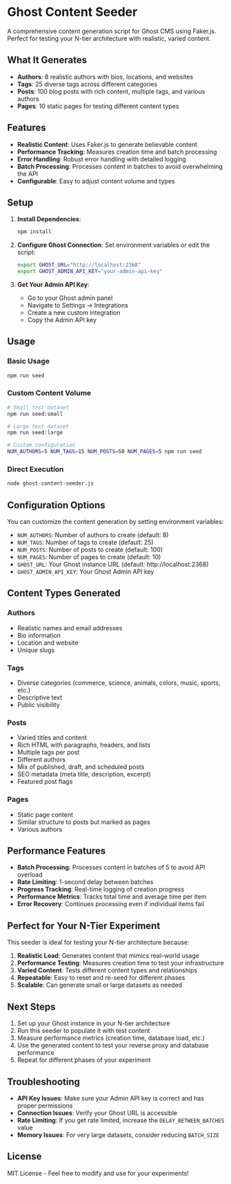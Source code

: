 # Ghost Content Seeder

A comprehensive content generation script for Ghost CMS using Faker.js. Perfect for testing your N-tier architecture with realistic, varied content.

## What It Generates

- **Authors**: 8 realistic authors with bios, locations, and websites
- **Tags**: 25 diverse tags across different categories
- **Posts**: 100 blog posts with rich content, multiple tags, and various authors
- **Pages**: 10 static pages for testing different content types

## Features

- **Realistic Content**: Uses Faker.js to generate believable content
- **Performance Tracking**: Measures creation time and batch processing
- **Error Handling**: Robust error handling with detailed logging
- **Batch Processing**: Processes content in batches to avoid overwhelming the API
- **Configurable**: Easy to adjust content volume and types

## Setup

1. **Install Dependencies**:
   ```bash
   npm install
   ```

2. **Configure Ghost Connection**:
   Set environment variables or edit the script:
   ```bash
   export GHOST_URL="http://localhost:2368"
   export GHOST_ADMIN_API_KEY="your-admin-api-key"
   ```

3. **Get Your Admin API Key**:
   - Go to your Ghost admin panel
   - Navigate to Settings → Integrations
   - Create a new custom integration
   - Copy the Admin API key

## Usage

### Basic Usage
```bash
npm run seed
```

### Custom Content Volume
```bash
# Small test dataset
npm run seed:small

# Large test dataset
npm run seed:large

# Custom configuration
NUM_AUTHORS=5 NUM_TAGS=15 NUM_POSTS=50 NUM_PAGES=5 npm run seed
```

### Direct Execution
```bash
node ghost-content-seeder.js
```

## Configuration Options

You can customize the content generation by setting environment variables:

- `NUM_AUTHORS`: Number of authors to create (default: 8)
- `NUM_TAGS`: Number of tags to create (default: 25)
- `NUM_POSTS`: Number of posts to create (default: 100)
- `NUM_PAGES`: Number of pages to create (default: 10)
- `GHOST_URL`: Your Ghost instance URL (default: http://localhost:2368)
- `GHOST_ADMIN_API_KEY`: Your Ghost Admin API key

## Content Types Generated

### Authors
- Realistic names and email addresses
- Bio information
- Location and website
- Unique slugs

### Tags
- Diverse categories (commerce, science, animals, colors, music, sports, etc.)
- Descriptive text
- Public visibility

### Posts
- Varied titles and content
- Rich HTML with paragraphs, headers, and lists
- Multiple tags per post
- Different authors
- Mix of published, draft, and scheduled posts
- SEO metadata (meta title, description, excerpt)
- Featured post flags

### Pages
- Static page content
- Similar structure to posts but marked as pages
- Various authors

## Performance Features

- **Batch Processing**: Processes content in batches of 5 to avoid API overload
- **Rate Limiting**: 1-second delay between batches
- **Progress Tracking**: Real-time logging of creation progress
- **Performance Metrics**: Tracks total time and average time per item
- **Error Recovery**: Continues processing even if individual items fail

## Perfect for Your N-Tier Experiment

This seeder is ideal for testing your N-tier architecture because:

1. **Realistic Load**: Generates content that mimics real-world usage
2. **Performance Testing**: Measures creation time to test your infrastructure
3. **Varied Content**: Tests different content types and relationships
4. **Repeatable**: Easy to reset and re-seed for different phases
5. **Scalable**: Can generate small or large datasets as needed

## Next Steps

1. Set up your Ghost instance in your N-tier architecture
2. Run this seeder to populate it with test content
3. Measure performance metrics (creation time, database load, etc.)
4. Use the generated content to test your reverse proxy and database performance
5. Repeat for different phases of your experiment

## Troubleshooting

- **API Key Issues**: Make sure your Admin API key is correct and has proper permissions
- **Connection Issues**: Verify your Ghost URL is accessible
- **Rate Limiting**: If you get rate limited, increase the `DELAY_BETWEEN_BATCHES` value
- **Memory Issues**: For very large datasets, consider reducing `BATCH_SIZE`

## License

MIT License - Feel free to modify and use for your experiments!
